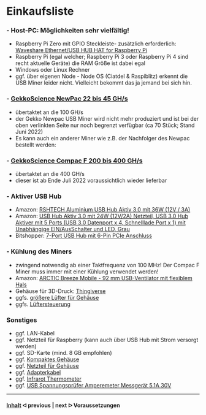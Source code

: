 # Einkaufsliste

### - Host-PC: Möglichkeiten sehr vielfältig!
- Raspberry Pi Zero mit GPIO Steckleiste- zusätzlich erforderlich: [Waveshare Ethernet/USB HUB HAT for Raspberry Pi](https://amzn.eu/d/bvdLxCD)
- Raspberry Pi (egal welcher; Raspberry Pi 3 oder Raspberry Pi 4 sind recht aktuelle Geräte) die RAM Größe ist dabei egal
- Windows oder Linux Rechner
- ggf. über eigenen Node - Node OS (Ciatdel & Raspiblitz) erkennt die USB Miner leider nicht. Vielleicht bekommt das ja jemand bei sich hin.

### - [GekkoScience NewPac 22 bis 45 GH/s](https://www.bitshopper.de/shop/sha-256-miner/usb-miner-bitcoin/newpac/)
- übertaktet an die 100 GH/s
- der Gekko Newpac USB Miner wird nicht mehr produziert und ist bei der oben verlinkten Seite nur noch begrenzt verfügbar (ca 70 Stück; Stand Juni 2022)
- Es kann auch ein anderer Miner wie z.B. der Nachfolger des Newpac bestellt werden:
### - [GekkoScience Compac F 200 bis 400 GH/s](https://www.bitshopper.de/shop/sha-256-miner/usb-miner-bitcoin/compac-f/)
- übertaktet an die 400 GH/s
- dieser ist ab Ende Juli 2022 voraussichtlich wieder lieferbar

### - Aktiver USB Hub
- Amazon: [RSHTECH Aluminium USB Hub Aktiv 3.0 mit 36W (12V / 3A)](https://amzn.eu/d/7eHrU5X)
- Amazon: [USB Hub Aktiv 3.0 mit 24W (12V/2A) Netzteil, USB 3.0 Hub Aktiver mit 5 Ports (USB 3.0 Datenport x 4, Schnelllade Port x 1) mit Unabhängige EIN/AusSchalter und LED, Grau](https://amzn.eu/d/9QPdNLB)
- Bitshopper: [7-Port USB Hub mit 6-Pin PCIe Anschluss](https://www.bitshopper.de/shop/zubehoer/7-port-usb-hub/)

### - Kühlung des Miners 
- zwingend notwendig ab einer Taktfrequenz von 100 MHz! Der Compac F Miner muss immer mit einer Kühlung verwendet werden!
- Amazon: [ARCTIC Breeze Mobile - 92 mm USB-Ventilator mit flexiblem Hals](https://amzn.eu/d/hDWkNy5)
- Gehäuse für 3D-Druck: [Thingiverse](https://www.thingiverse.com/thing:4947599)
- ggfs. [größere Lüfter für Gehäuse](https://www.digitalo.de/products/1120184/BeQuiet-Pure-Wings-2-PWM-PC-Gehaeuse-Luefter-Schwarz-B-x-H-x-T-120-x-120-x-25mm.html)
- ggfs. [Lüftersteuerung](https://www.ejoker.de/lamptron-cp120-v2-pci-blende-lueftersteuerung-schwarz/14-2933639)

### Sonstiges
- ggf. LAN-Kabel
- ggf. Netzteil für Raspberry (kann auch über USB Hub mit Strom versorgt werden)
- ggf. SD-Karte (mind. 8 GB empfohlen)
- ggf. [Kompaktes Gehäuse](https://www.playox.de/sharkoon-qb-one-4765453)
- ggf. [Netzteil für Gehäuse](https://www.voelkner.de/products/1533634/BeQuiet-System-Power-9CM-PC-Netzteil-400W-ATX-80PLUS-Bronze.html)
- ggf. [Adapterkabel](https://www.amazon.de/dp/B07RQZCM3W/?coliid=I35TUA7ET1AAS9&colid=2T41OJ30CGSGL&ref_=lv_ov_lig_dp_it&th=1)
- ggf. [Infrarot Thermometer](https://amzn.eu/d/eGU0y0o)
- ggf. [USB Spannungsprüfer Amperemeter Messgerät 5.1A 30V](https://amzn.eu/d/chAaRMf)

---

#### [Inhalt](/README.md)  ᐊ  previous | next  ᐅ  Voraussetzungen
